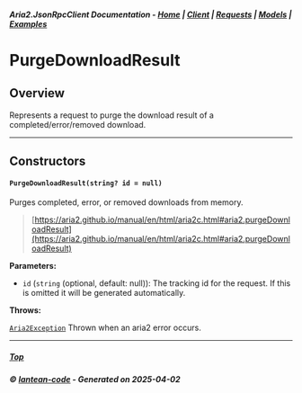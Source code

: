 ##### Aria2.JsonRpcClient Documentation  - [Home](index.md) | [Client](client.md) | [Requests](requests.md) | [Models](models.md) | [Examples](examples.md)

# PurgeDownloadResult

## Overview

Represents a request to purge the download result of a completed/error/removed download.

---

## Constructors
#### `PurgeDownloadResult(string? id = null)`

Purges completed, error, or removed downloads from memory.

> [https://aria2.github.io/manual/en/html/aria2c.html#aria2.purgeDownloadResult](https://aria2.github.io/manual/en/html/aria2c.html#aria2.purgeDownloadResult)

**Parameters:**
<a id="PurgeDownloadResult_string__id___null_id"></a>
- `id` (`string` (optional, default: null)): The tracking id for the request. If this is omitted it will be generated automatically.

**Throws:**

[`Aria2Exception`](Aria2Exception.md)
Thrown when an aria2 error occurs.

---




##### [Top](#top)
##### © [lantean-code](https://github.com/lantean-code) - _Generated on 2025-04-02_
